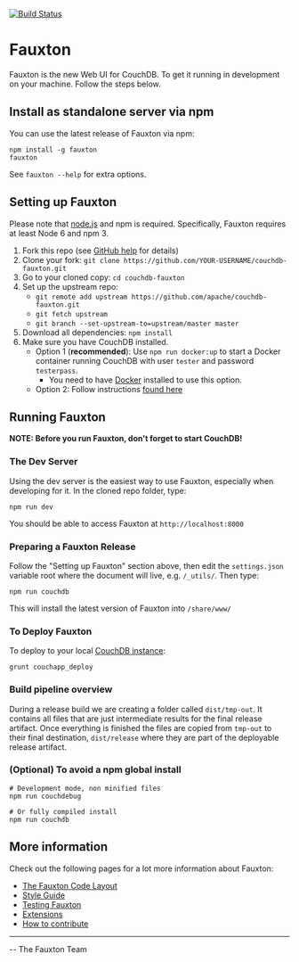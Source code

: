 [![Build Status](https://travis-ci.org/apache/couchdb-fauxton.svg?branch=master)](https://travis-ci.org/apache/couchdb-fauxton)

# Fauxton


Fauxton is the new Web UI for CouchDB. To get it running in development on your machine. Follow the steps below.

## Install as standalone server via npm

You can use the latest release of Fauxton via npm:

    npm install -g fauxton
    fauxton

See `fauxton --help` for extra options.


## Setting up Fauxton

Please note that [node.js](http://nodejs.org/) and npm is required. Specifically, Fauxton requires at least Node 6 and npm 3.

1. Fork this repo (see [GitHub help](https://help.github.com/articles/fork-a-repo/) for details)
1. Clone your fork: `git clone https://github.com/YOUR-USERNAME/couchdb-fauxton.git`
1. Go to your cloned copy: `cd couchdb-fauxton`
1. Set up the upstream repo: 
    * `git remote add upstream https://github.com/apache/couchdb-fauxton.git`
    * `git fetch upstream`
    * `git branch --set-upstream-to=upstream/master master`
1. Download all dependencies: `npm install`
1. Make sure you have CouchDB installed.
    - Option 1 (**recommended**): Use `npm run docker:up` to start a Docker container running CouchDB with user `tester` and password `testerpass`.
      - You need to have [Docker](https://docs.docker.com/engine/installation/) installed to use this option. 
    - Option 2: Follow instructions 
[found here](http://couchdb.readthedocs.org/en/latest/install/index.html)


## Running Fauxton

**NOTE: Before you run Fauxton, don't forget to start CouchDB!**


### The Dev Server

Using the dev server is the easiest way to use Fauxton, especially when developing for it. In the cloned repo folder,
type:

```
npm run dev
```

You should be able to access Fauxton at `http://localhost:8000`


### Preparing a Fauxton Release

Follow the "Setting up Fauxton" section above, then edit the `settings.json` variable root where the document will live, 
e.g. `/_utils/`. Then type:

```
npm run couchdb
```
This will install the latest version of Fauxton into `/share/www/`


### To Deploy Fauxton

To deploy to your local [CouchDB instance](http://localhost:5984/fauxton/_design/fauxton/index.html):

    grunt couchapp_deploy

### Build pipeline overview

During a release build we are creating a folder called `dist/tmp-out`.
It contains all files that are just intermediate results for the final
release artifact. Once everything is finished the files are copied from
`tmp-out` to their final destination, `dist/release` where they are
part of the deployable release artifact.

### (Optional) To avoid a npm global install
    # Development mode, non minified files
    npm run couchdebug

    # Or fully compiled install
    npm run couchdb



## More information 

Check out the following pages for a lot more information about Fauxton:

- [The Fauxton Code Layout](https://github.com/apache/couchdb-fauxton/blob/main/code-layout.md)
- [Style Guide](https://github.com/apache/couchdb-fauxton/blob/main/styleguide.md)
- [Testing Fauxton](https://github.com/apache/couchdb-fauxton/blob/main/tests.md)
- [Extensions](https://github.com/apache/couchdb-fauxton/blob/main/extensions.md)
- [How to contribute](https://github.com/apache/couchdb-fauxton/blob/main/CONTRIBUTING.md)


------


-- The Fauxton Team
